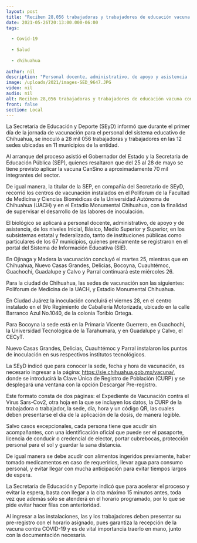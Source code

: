 ```yaml
---
layout: post
title: "Reciben 28,056 trabajadoras y trabajadores de educación vacuna contra COVID-19"
date: 2021-05-26T20:13:00.000-06:00
tags:
  
  - Covid-19
  
  - Salud
  
  - chihuahua
  
author: nil
description: "Personal docente, administrativo, de apoyo y asistencia  reciben la vacuna de forma simultánea en las 12 sedes de 11 municipios en el primer día de la jornada"
image: /uploads/2021/images-SED_9647.JPG
video: nil
audio: nil
alt: Reciben 28,056 trabajadoras y trabajadores de educación vacuna contra COVID-19
front: false
section: Local
---
```


La Secretaría de Educación y Deporte (SEyD) informó que durante el primer día de la jornada de vacunación para el personal del sistema educativo de Chihuahua, se inoculó a 28 mil 056 trabajadoras y trabajadores en las 12 sedes ubicadas en 11 municipios de la entidad.

Al arranque del proceso asistió el Gobernador del Estado y la Secretaria de Educación Pública (SEP), quienes resaltaron que del 25 al 28 de mayo se tiene previsto aplicar la vacuna CanSino a aproximadamente 70 mil integrantes del sector.

De igual manera, la titular de la SEP, en compañía del Secretario de SEyD, recorrió los centros de vacunación instalados en el Poliforum de la Facultad de Medicina y Ciencias Biomédicas de la Universidad Autónoma de Chihuahua (UACH) y en el Estadio Monumental Chihuahua, con la finalidad de supervisar el desarrollo de las labores de inoculación.

El biológico se aplicará a personal docente, administrativo, de apoyo y de asistencia, de los niveles Inicial, Básico, Medio Superior y Superior, en los subsistemas estatal y federalizado, tanto de instituciones públicas como particulares de los 67 municipios, quienes previamente se registraron en el portal del Sistema de Información Educativa (SIE).

En Ojinaga y Madera la vacunación concluyó el martes 25, mientras que en Chihuahua, Nuevo Casas Grandes, Delicias, Bocoyna, Cuauhtémoc, Guachochi, Guadalupe y Calvo y Parral continuará este miércoles 26.

Para la ciudad de Chihuahua, las sedes de vacunación son las siguientes: Poliforum de Medicina de la UACH, y Estadio Monumental Chihuahua.

En Ciudad Juárez la inoculación concluirá el viernes 28, en el centro instalado en el 9/o Regimiento de Caballería Motorizada, ubicado en la calle Barranco Azul No.1040, de la colonia Toribio Ortega.

Para Bocoyna la sede está en la Primaria Vicente Guerrero, en Guachochi, la Universidad Tecnológica de la Tarahumara, y en Guadalupe y Calvo, el CECyT.

Nuevo Casas Grandes, Delicias, Cuauhtémoc y Parral instalaron los puntos de inoculación en sus respectivos institutos tecnológicos.

La SEyD indicó que para conocer la sede, fecha y hora de vacunación, es necesario ingresar a la página: https://sie.chihuahua.gob.mx/vacuna/, donde se introducirá la Clave Única de Registro de Población (CURP) y se desplegará una ventana con la opción Descargar Pre-registro.

Este formato consta de dos páginas: el Expediente de Vacunación contra el Virus Sars-Cov2, otra hoja en la que se incluyen los datos, la CURP de la trabajadora o trabajador, la sede, día, hora y un código QR, las cuales deben presentarse el día de la aplicación de la dosis, de manera legible.

Salvo casos excepcionales, cada persona tiene que acudir sin acompañantes, con una identificación oficial que puede ser el pasaporte, licencia de conducir o credencial de elector, portar cubrebocas, protección personal para el sol y guardar la sana distancia.

De igual manera se debe acudir con alimentos ingeridos previamente, haber tomado medicamentos en caso de requerirlos, llevar agua para consumo personal, y evitar llegar con mucha anticipación para evitar tiempos largos de espera.

La Secretaría de Educación y Deporte indicó que para acelerar el proceso y evitar la espera, basta con llegar a la cita máximo 15 minutos antes, toda vez que además sólo se atenderá en el horario programado, por lo que se pide evitar hacer filas con anterioridad.

Al ingresar a las instalaciones, las y los trabajadores deben presentar su pre-registro con el horario asignado, pues garantiza la recepción de la vacuna contra COVID-19 y es de vital importancia traerlo en mano, junto con la documentación necesaria.